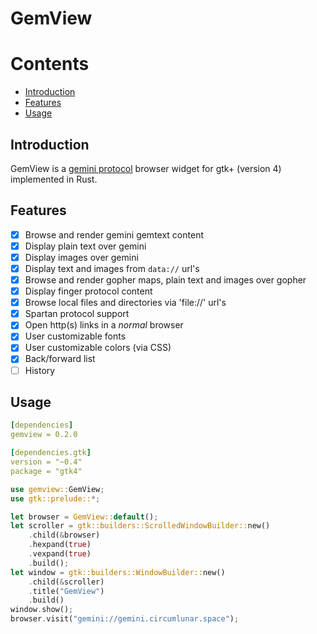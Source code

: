 # GemView
Contents
========
- [Introduction](#introduction)
- [Features](#features)
- [Usage](#usage)
## Introduction
GemView is a [gemini protocol](https://gemini.circumlunar.space/) browser widget
for gtk+ (version 4) implemented in Rust.
## Features
- [x] Browse and render gemini gemtext content
- [x] Display plain text over gemini
- [x] Display images over gemini
- [x] Display text and images from `data://` url's
- [x] Browse and render gopher maps, plain text and images over gopher
- [x] Display finger protocol content
- [x] Browse local files and directories via 'file://' url's
- [x] Spartan protocol support
- [x] Open http(s) links in a *normal* browser
- [x] User customizable fonts
- [x] User customizable colors (via CSS)
- [x] Back/forward list
- [ ] History

## Usage
```Yaml
[dependencies]
gemview = 0.2.0

[dependencies.gtk]
version = "~0.4"
package = "gtk4"
```
```Rust
use gemview::GemView;
use gtk::prelude::*;

let browser = GemView::default();
let scroller = gtk::builders::ScrolledWindowBuilder::new()
    .child(&browser)
    .hexpand(true)
    .vexpand(true)
    .build();
let window = gtk::builders::WindowBuilder::new()
    .child(&scroller)
    .title("GemView")
    .build()
window.show();
browser.visit("gemini://gemini.circumlunar.space");
```
